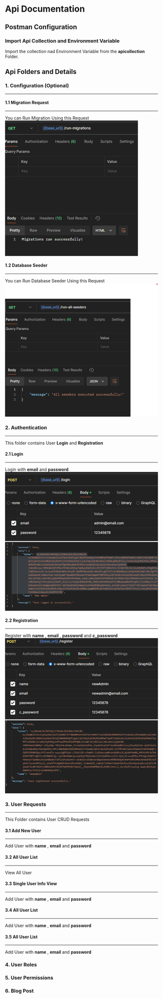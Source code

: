 # Api Documentation

## Postman Configuration

### Import Api Collection and Environment Variable
Import the collection nad Environment Variable from the **apicollection** Folder.

## Api Folders and Details

### 1. Configuration (Optional)
---

#### 1.1 Migration Request 
---
You can Run Migration Using this Request
<br>
![Example](public\api-images\Configuration\migrationRequest.png "Migration Request")

#### 1.2 Database Seeder
---
You can Run Database Seeder Using this Request 
<br>
![Example](public\api-images\Configuration\seeder.png "Seeder Request")

### 2. Authentication
---
This folder contains User **Login** and **Registration**

#### 2.1 Login
---
Login with **email** and **password** <br>
![Example](public\api-images\Authentication\loginRequest.png "login Request")
![Example](public\api-images\Authentication\loginResponse.png "login Response")

#### 2.2 Registration
---
Register with **name** , **email** , **password** and **c_password** <br>
![Example](public\api-images\Authentication\registrationRequest.png "login Request")
![Example](public\api-images\Authentication\registrationresponse.png "login Response")

### 3. User Requests
---
This Folder contains User CRUD Requests
#### 3.1 Add New User
---
Add User with **name** , **email** and **password** <br>

#### 3.2 All User List
---
View All User <br>

#### 3.3 Single User Info View
---
Add User with **name** , **email** and **password** <br>

#### 3.4 All User List
---
Add User with **name** , **email** and **password** <br>

#### 3.5 All User List
---
Add User with **name** , **email** and **password** <br>

### 4. User Roles

### 5. User Permissions

### 6. Blog Post